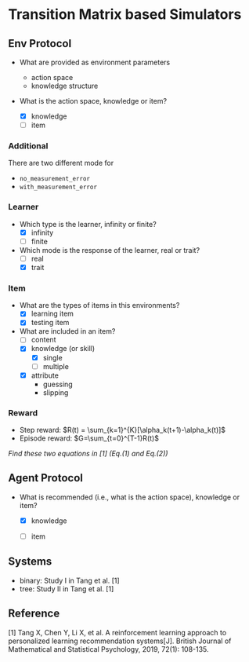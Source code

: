# Transition Matrix based Simulators

## Env Protocol

- What are provided as environment parameters
    - action space
    - knowledge structure

- What is the action space, knowledge or item?
    - [x] knowledge
    - [ ] item

### Additional

There are two different mode for 

- `no_measurement_error`
- `with_measurement_error`

### Learner
 
- Which type is the learner, infinity or finite?
    - [x] infinity
    - [ ] finite
- Which mode is the response of the learner, real or trait?
    - [ ] real
    - [x] trait

### Item
- What are the types of items in this environments?
    - [x] learning item
    - [x] testing item

- What are included in an item?
    - [ ] content
    - [x] knowledge (or skill)
        - [x] single
        - [ ] multiple
    - [x] attribute
        - guessing
        - slipping

### Reward

- Step reward: $R(t) = \sum_{k=1}^{K}[\alpha_k(t+1)-\alpha_k(t)]$
- Episode reward: $G=\sum_{t=0}^{T-1}R(t)$

_Find these two equations in [1] (Eq.(1) and Eq.(2))_


## Agent Protocol
- What is recommended (i.e., what is the action space), knowledge or item?
    - [x] knowledge
    - [ ] item


## Systems

* binary: Study I in Tang et al. [1]
* tree: Study II in Tang et al. [1]


## Reference

[1] Tang X, Chen Y, Li X, et al. A reinforcement learning approach to personalized learning recommendation systems[J]. British Journal of Mathematical and Statistical Psychology, 2019, 72(1): 108-135.

